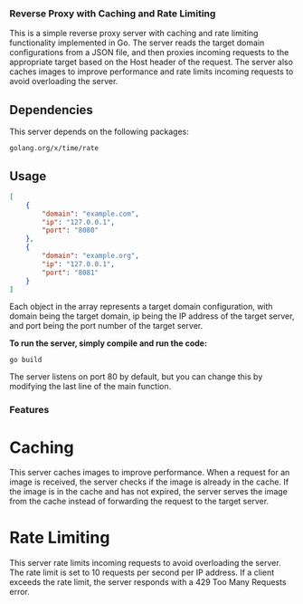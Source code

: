 ### Reverse Proxy with Caching and Rate Limiting

This is a simple reverse proxy server with caching and rate limiting functionality implemented in Go. The server reads the target domain configurations from a JSON file, and then proxies incoming requests to the appropriate target based on the Host header of the request. The server also caches images to improve performance and rate limits incoming requests to avoid overloading the server.

## Dependencies
This server depends on the following packages:

`golang.org/x/time/rate`

## Usage

```json
[
    {
        "domain": "example.com",
        "ip": "127.0.0.1",
        "port": "8080"
    },
    {
        "domain": "example.org",
        "ip": "127.0.0.1",
        "port": "8081"
    }
]
```

Each object in the array represents a target domain configuration, with domain being the target domain, ip being the IP address of the target server, and port being the port number of the target server.

**To run the server, simply compile and run the code:**
```shell
go build
```

The server listens on port 80 by default, but you can change this by modifying the last line of the main function.


### Features

# Caching
This server caches images to improve performance. When a request for an image is received, the server checks if the image is already in the cache. If the image is in the cache and has not expired, the server serves the image from the cache instead of forwarding the request to the target server.

# Rate Limiting
This server rate limits incoming requests to avoid overloading the server. The rate limit is set to 10 requests per second per IP address. If a client exceeds the rate limit, the server responds with a 429 Too Many Requests error.